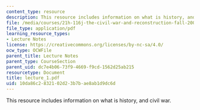 ```yaml
---
content_type: resource
description: This resource includes information on what is history, and civil war.
file: /media/courses/21h-116j-the-civil-war-and-reconstruction-fall-2005/10da86c2832102d23b7bae8ab1d9dc6d_lecture_1.pdf
file_type: application/pdf
learning_resource_types:
- Lecture Notes
license: https://creativecommons.org/licenses/by-nc-sa/4.0/
ocw_type: OCWFile
parent_title: Lecture Notes
parent_type: CourseSection
parent_uid: dc7e4b06-73f9-4669-f9cd-1562d25ab215
resourcetype: Document
title: lecture_1.pdf
uid: 10da86c2-8321-02d2-3b7b-ae8ab1d9dc6d
---
```

This resource includes information on what is history, and civil war.